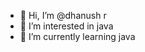 - 👋 Hi, I’m @dhanush r
- 👀 I’m interested in java
- 🌱 I’m currently learning java
<!---
dhanushr142/dhanushr142 is a ✨ special ✨ repository because its `README.md` (this file) appears on your GitHub profile.
You can click the Preview link to take a look at your changes.
--->
